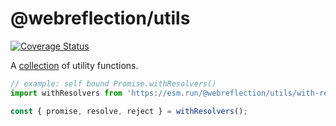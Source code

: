 # @webreflection/utils

[![Coverage Status](https://coveralls.io/repos/github/WebReflection/utils/badge.svg?branch=main)](https://coveralls.io/github/WebReflection/utils?branch=main)

A [collection](./src/) of utility functions.

```js
// example: self bound Promise.withResolvers()
import withResolvers from 'https://esm.run/@webreflection/utils/with-resolvers';

const { promise, resolve, reject } = withResolvers();
```

